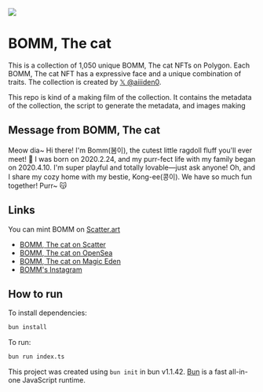 <img src="https://ucarecdn.com/0bbfae23-307c-4e43-8c83-81ba43c5f329/" />

# BOMM, The cat

This is a collection of 1,050 unique BOMM, The cat NFTs on Polygon. Each BOMM, The cat NFT has a expressive face and a unique combination of traits. The collection is created by [𝕏 @aiiiden0](https://x.com/aiiiden0).

This repo is kind of a making film of the collection. It contains the metadata of the collection, the script to generate the metadata, and images making

## Message from BOMM, The cat

Meow dia~ Hi there! I'm Bomm(봄이), the cutest little ragdoll fluff you'll ever meet! 🐾 I was born on 2020.2.24, and my purr-fect life with my family began on 2020.4.10. I'm super playful and totally lovable—just ask anyone! Oh, and I share my cozy home with my bestie, Kong-ee(콩이). We have so much fun together! Purr~ 😽

## Links

You can mint BOMM on [Scatter.art](https://www.scatter.art/collection/bomm-the-cat)

- [BOMM, The cat on Scatter](https://www.scatter.art/collection/bomm-the-cat)
- [BOMM, The cat on OpenSea](https://opensea.io/collection/bomm-the-cat)
- [BOMM, The cat on Magic Eden](https://magiceden.io/collections/polygon/0x368c5fc4c92369895a8dddfefb0bba80f058f5cb)
- [BOMM's Instagram](https://www.instagram.com/cat__bomkong/profilecard)

## How to run

To install dependencies:

```bash
bun install
```

To run:

```bash
bun run index.ts
```

This project was created using `bun init` in bun v1.1.42. [Bun](https://bun.sh) is a fast all-in-one JavaScript runtime.

